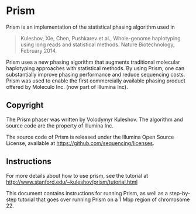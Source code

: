 Prism
=====

Prism is an implementation of the statistical phasing algorithm used in

> Kuleshov, Xie, Chen, Pushkarev et al., Whole-genome haplotyping using long reads and statistical methods. Nature Biotechnology, February 2014.

Prism uses a new phasing algorithm that augments traditional molecular haplotyping approaches with statistical methods. By using Prism, one can substantially improve phasing performance and reduce sequencing costs. Prism was used to enable the first commercially available phasing product offered by Moleculo Inc. (now part of Illumina Inc).

Copyright
---------
The Prism phaser was written by Volodymyr Kuleshov. The algorithm and source code are the property of Illumina Inc.

The source code of Prism is released under the Illumina Open Source License, available at https://github.com/sequencing/licenses.

Instructions
------------

For more details about how to use prism, see the tutorial at http://www.stanford.edu/~kuleshov/prism/tutorial.html

This document contains instructions for running Prism, as well as a step-by-step tutorial that goes over running Prism on a 1 Mbp region of chromosome 22.
